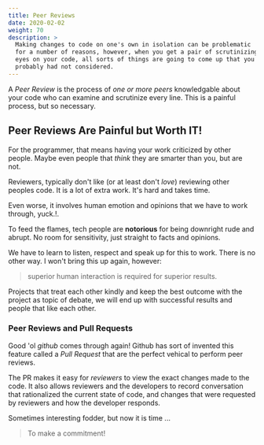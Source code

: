 ```yaml
---
title: Peer Reviews
date: 2020-02-02
weight: 70
description: >
  Making changes to code on one's own in isolation can be problematic
  for a number of reasons, however, when you get a pair of scrutinizing
  eyes on your code, all sorts of things are going to come up that you
  probably had not considered.
---
```


A _Peer Review_ is the process of _one or more peers_ knowledgable
about your code who can examine and scrutinize every line.  This is a painful
process, but so necessary.

## Peer Reviews Are Painful but Worth IT!

For the programmer, that means having your work criticized by other
people. Maybe even people that _think_ they are smarter than you, but are
not.

Reviewers, typically don't like (or at least don't *love*) reviewing other peoples
code. It is a lot of extra work. It's hard and takes time.

Even worse, it involves human emotion and opinions that we have to
work through, yuck.!.

To feed the flames, tech people are **notorious** for being downright
rude and abrupt. No room for sensitivity, just straight to facts and 
opinions.

We have to learn to listen, respect and speak up for this to work. There
is no other way. I won't bring this up again, however:

> superior human interaction is required for superior results. 

Projects that treat each other kindly and keep the best outcome with the
project as topic of debate, we will end up with successful results and
people that like each other. 

### Peer Reviews and Pull Requests

Good 'ol _github_ comes through again! Github has sort of invented
this feature called a _Pull Request_ that are the perfect vehical to
perform peer reviews.

The PR makes it easy for _reviewers_ to view the exact changes made to
the code. It also allows reviewers and the developers to record
conversation that rationalized the current state of code, and changes
that were requested by reviewers and how the developer responds.

Sometimes interesting fodder, but now it is time ...

> To make a commitment!

